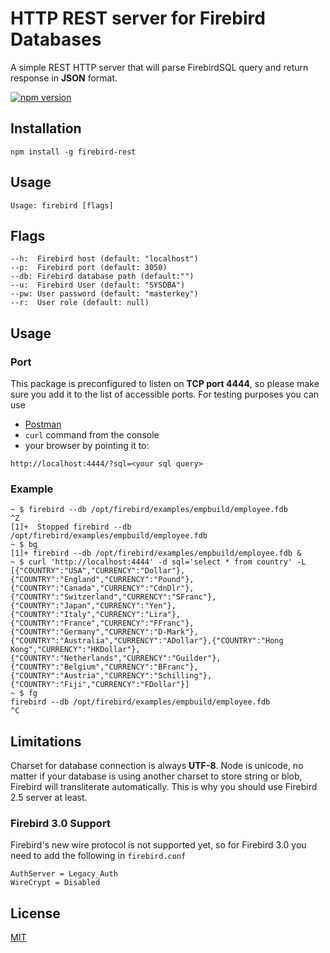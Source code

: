 # HTTP REST server for Firebird Databases

A simple REST HTTP server that will parse FirebirdSQL query and return response in **JSON** format.

[![npm version](https://badge.fury.io/js/firebird-rest.svg)](https://badge.fury.io/js/firebird-rest)

## Installation

```
npm install -g firebird-rest
```

## Usage

```
Usage: firebird [flags]
```

## Flags

```
--h:  Firebird host (default: "localhost")
--p:  Firebird port (default: 3050)
--db: Firebird database path (default:"")
--u:  Firebird User (default: "SYSDBA")
--pw: User password (default: "masterkey")
--r:  User role (default: null)
```

## Usage

### Port

This package is preconfigured to listen on **TCP port 4444**, so please make sure you add it to the list of accessible ports. For testing purposes you can use

- [Postman](https://www.getpostman.com/)
- `curl` command from the console
- your browser by pointing it to:

```
http://localhost:4444/?sql=<your sql query>
```

### Example

```
~ $ firebird --db /opt/firebird/examples/empbuild/employee.fdb
^Z
[1]+  Stopped firebird --db /opt/firebird/examples/empbuild/employee.fdb
~ $ bg
[1]+ firebird --db /opt/firebird/examples/empbuild/employee.fdb &
~ $ curl 'http://localhost:4444' -d sql='select * from country' -L
[{"COUNTRY":"USA","CURRENCY":"Dollar"},{"COUNTRY":"England","CURRENCY":"Pound"},{"COUNTRY":"Canada","CURRENCY":"CdnDlr"},{"COUNTRY":"Switzerland","CURRENCY":"SFranc"},{"COUNTRY":"Japan","CURRENCY":"Yen"},{"COUNTRY":"Italy","CURRENCY":"Lira"},{"COUNTRY":"France","CURRENCY":"FFranc"},{"COUNTRY":"Germany","CURRENCY":"D-Mark"},{"COUNTRY":"Australia","CURRENCY":"ADollar"},{"COUNTRY":"Hong Kong","CURRENCY":"HKDollar"},{"COUNTRY":"Netherlands","CURRENCY":"Guilder"},{"COUNTRY":"Belgium","CURRENCY":"BFranc"},{"COUNTRY":"Austria","CURRENCY":"Schilling"},{"COUNTRY":"Fiji","CURRENCY":"FDollar"}]
~ $ fg
firebird --db /opt/firebird/examples/empbuild/employee.fdb
^C
```

## Limitations

Charset for database connection is always **UTF-8**.
Node is unicode, no matter if your database is using another charset to store string or blob, Firebird will transliterate automatically.
This is why you should use Firebird 2.5 server at least.

### Firebird 3.0 Support

Firebird's new wire protocol is not supported yet, so for Firebird 3.0 you need to add the following in `firebird.conf`

```
AuthServer = Legacy_Auth
WireCrypt = Disabled
```

## License

[MIT](/LICENSE)
